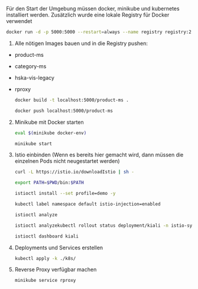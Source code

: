Für den Start der Umgebung müssen docker, minikube und kubernetes installiert werden. Zusätzlich wurde eine lokale Registry für Docker verwendet 
```bash
docker run -d -p 5000:5000 --restart=always --name registry registry:2
```
1. Alle nötigen Images bauen und in die Registry pushen:
- product-ms
- category-ms
- hska-vis-legacy
- rproxy
    ```bash
    docker build -t localhost:5000/product-ms .
    ```

    ```bash
    docker push localhost:5000/product-ms
    ```
2. Minikube mit Docker starten
    ```bash
    eval $(minikube docker-env)
    ```

     ```bash
    minikube start
    ```
3. Istio einbinden (Wenn es bereits hier gemacht wird, dann müssen die einzelnen Pods nicht neugestartet werden)
     ```bash
    curl -L https://istio.io/downloadIstio | sh -
    ```

     ```bash
    export PATH=$PWD/bin:$PATH
    ```

     ```bash
    istioctl install --set profile=demo -y
    ```

     ```bash
    kubectl label namespace default istio-injection=enabled
    ```

     ```bash
    istioctl analyze
    ```

     ```bash
    istioctl analyzekubectl rollout status deployment/kiali -n istio-system
    ```
 
     ```bash
   istioctl dashboard kiali
    ```
4. Deployments und Services erstellen
    ```bash
    kubectl apply -k ./k8s/
    ```
5. Reverse Proxy verfügbar machen
    ```bash
    minikube service rproxy
    ```